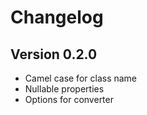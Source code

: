 # Changelog

## Version 0.2.0

* Camel case for class name
* Nullable properties
* Options for converter
